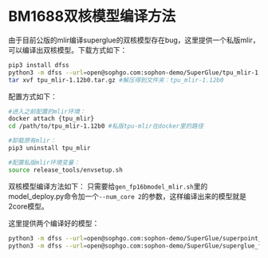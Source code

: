 # BM1688双核模型编译方法
由于目前公版的mlir编译superglue的双核模型存在bug，这里提供一个私版mlir，可以编译出双核模型。下载方式如下：
```bash
pip3 install dfss
python3 -m dfss --url=open@sophgo.com:sophon-demo/SuperGlue/tpu_mlir-1.12b0.tar.gz
tar xvf tpu_mlir-1.12b0.tar.gz #解压得到文件夹：tpu_mlir-1.12b0
```

配置方式如下：

```bash
#进入之前配置的mlir环境：
docker attach {tpu_mlir}
cd /path/to/tpu_mlir-1.12b0 #私版tpu-mlir在docker里的路径

#卸载原有mlir：
pip3 uninstall tpu_mlir

#配置私版mlir环境变量：
source release_tools/envsetup.sh
```

双核模型编译方法如下：
只需要给`gen_fp16bmodel_mlir.sh`里的model_deploy.py命令加一个`--num_core 2`的参数，这样编译出来的模型就是2core模型。

这里提供两个编译好的模型：
```bash
python3 -m dfss --url=open@sophgo.com:sophon-demo/SuperGlue/superpoint_fp16_1b_2core.bmodel
python3 -m dfss --url=open@sophgo.com:sophon-demo/SuperGlue/superglue_fp16_1b_iter20_1024_2core.bmodel
```